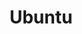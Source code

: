 ---
layout: tag-list
type: tag
title: Ubuntu
slug: ubuntu
category: studylog
sidebar: true
order: 1
description: >
   ubuntu에서 사용하는 것들
---